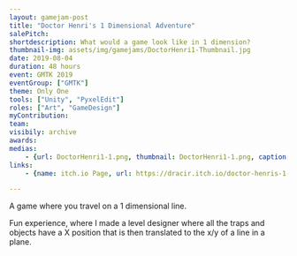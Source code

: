 ```yaml
---
layout: gamejam-post
title: "Doctor Henri's 1 Dimensional Adventure"
salePitch: 
shortdescription: What would a game look like in 1 dimension?
thumbnail-img: assets/img/gamejams/DoctorHenri1-Thumbnail.jpg
date: 2019-08-04
duration: 48 hours
event: GMTK 2019
eventGroup: ["GMTK"]
theme: Only One
tools: ["Unity", "PyxelEdit"]
roles: ["Art", "GameDesign"]
myContribution: 
team: 
visibily: archive
awards: 
medias: 
    - {url: DoctorHenri1-1.png, thumbnail: DoctorHenri1-1.png, caption: "Title screen."}
links: 
    - {name: itch.io Page, url: https://dracir.itch.io/doctor-henris-1-dimensional-adventure}

---
```

A game where you travel on a 1 dimensional line.

Fun experience, where I made a level designer where all the traps and objects have a X position that is then translated to the x/y of a line in a plane.